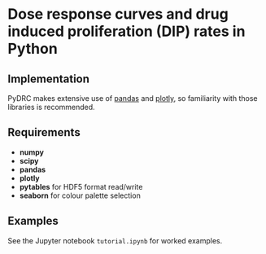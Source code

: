 # Dose response curves and drug induced proliferation (DIP) rates in Python

## Implementation

PyDRC makes extensive use of [pandas](http://pandas.pydata.org/) and 
[plotly](http://plot.ly/python/), so familiarity with those libraries is 
recommended.

## Requirements

 * **numpy**
 * **scipy**
 * **pandas**
 * **plotly**
 * **pytables** for HDF5 format read/write
 * **seaborn** for colour palette selection

## Examples

See the Jupyter notebook `tutorial.ipynb` for worked examples.
